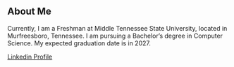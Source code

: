 ## About Me
Currently, I am a Freshman at Middle Tennessee State University, located in Murfreesboro, Tennessee. I am pursuing a Bachelor’s degree in Computer Science. My expected graduation date is in 2027.

[Linkedin Profile](https://www.linkedin.com/in/oluwatomi-adenekan-948a642b4/)

